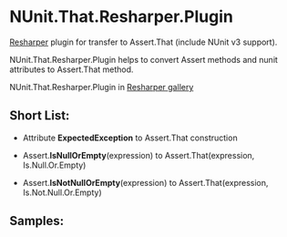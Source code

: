 # NUnit.That.Resharper.Plugin
[Resharper](https://www.jetbrains.com/resharper/) plugin for transfer to Assert.That (include NUnit v3 support).

NUnit.That.Resharper.Plugin helps to convert Assert methods and nunit attributes to Assert.That method.

NUnit.That.Resharper.Plugin in [Resharper gallery](https://resharper-plugins.jetbrains.com/packages/NUnit.That.Resharper_v8.Plugin/)

## Short List:

 - Attribute **ExpectedException** to Assert.That construction

 - Assert.**IsNullOrEmpty**(expression) to Assert.That(expression, Is.Null.Or.Empty)
 - Assert.**IsNotNullOrEmpty**(expression) to Assert.That(expression, Is.Not.Null.Or.Empty)

## Samples:
